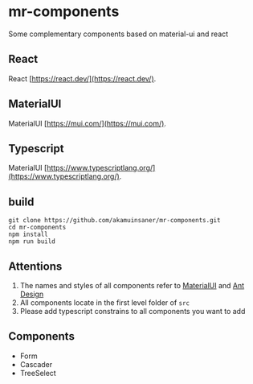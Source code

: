 
# mr-components
Some complementary components based on material-ui and react

## React
React [https://react.dev/](https://react.dev/).

## MaterialUI
MaterialUI [https://mui.com/](https://mui.com/).

## Typescript
MaterialUI [https://www.typescriptlang.org/](https://www.typescriptlang.org/).

## build
```
git clone https://github.com/akamuinsaner/mr-components.git
cd mr-components
npm install
npm run build
```

## Attentions
1. The names and styles of all components refer to [MaterialUI](https://www.typescriptlang.org/) and [Ant Design](https://ant-design.antgroup.com/) 
2. All components locate in the first level folder of ``src``
3. Please add typescript constrains to all components you want to add

## Components
- Form
- Cascader
- TreeSelect

